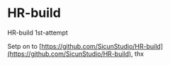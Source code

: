 # HR-build
HR-build 1st-attempt

Setp on to [https://github.com/SicunStudio/HR-build](https://github.com/SicunStudio/HR-build), thx
